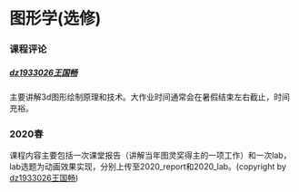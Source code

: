 # 图形学(选修)
### 课程评论
##### [dz1933026王国畅](https://github.com/Benjamin15122)
主要讲解3d图形绘制原理和技术。大作业时间通常会在暑假结束左右截止，时间充裕。

### 2020春
课程内容主要包括一次课堂报告（讲解当年图灵奖得主的一项工作）和一次lab，lab选题为动画效果实现，分别上传至2020_report和2020_lab。(copyright by [dz1933026王国畅](https://github.com/Benjamin15122))
